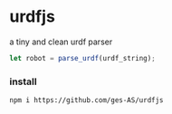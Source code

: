 # urdfjs

a tiny and clean urdf parser
```js
let robot = parse_urdf(urdf_string);
```
### install
```
npm i https://github.com/ges-AS/urdfjs
```

